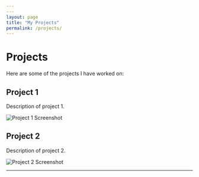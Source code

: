 ```yaml
---
---
layout: page
title: "My Projects"
permalink: /projects/
---
```


# Projects

Here are some of the projects I have worked on:

## Project 1
Description of project 1.

![Project 1 Screenshot](path_to_image.jpg)

## Project 2
Description of project 2.

![Project 2 Screenshot](path_to_image.jpg)

---

